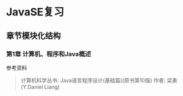 # JavaSE复习

## 章节模块化结构

### 第1章 计算机、程序和Java概述

参考资料
> 计算机科学丛书: Java语言程序设计(基础篇)(原书第10版) 作者: 梁勇(Y.Daniel Liang) 
